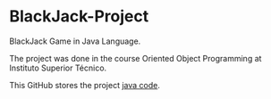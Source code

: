 # BlackJack-Project
BlackJack Game in Java Language.

The project was done in the course Oriented Object Programming at Instituto Superior Técnico.

This GitHub stores the project [java code](https://github.com/oAndreAmaral/BlackJack-Project/tree/main/Blackjack%20Card%20Game). 
